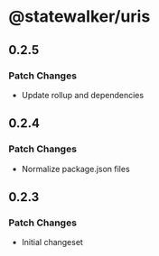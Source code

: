 # @statewalker/uris

## 0.2.5

### Patch Changes

- Update rollup and dependencies

## 0.2.4

### Patch Changes

- Normalize package.json files

## 0.2.3

### Patch Changes

- Initial changeset
